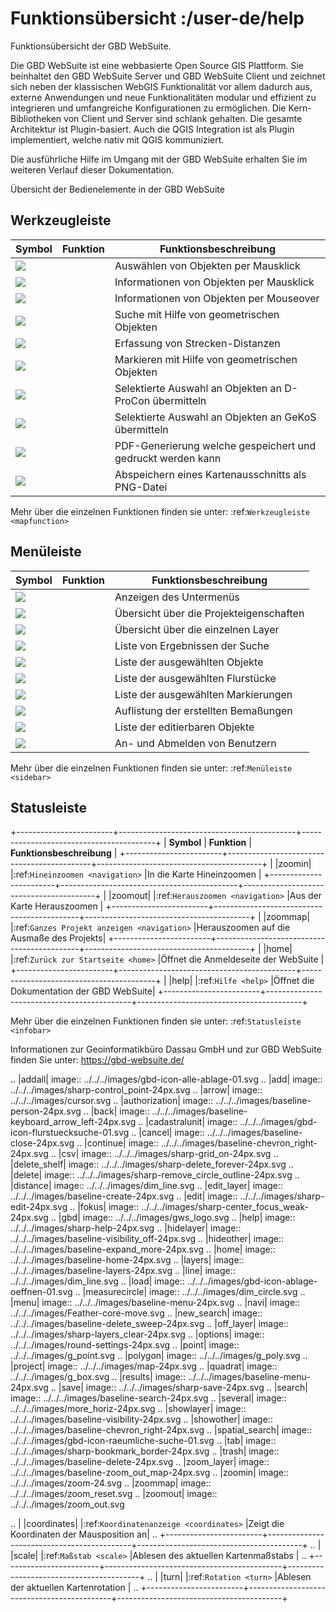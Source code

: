 # Funktionsübersicht :/user-de/help

Funktionsübersicht der GBD WebSuite.

Die GBD WebSuite ist eine webbasierte Open Source GIS Plattform. Sie beinhaltet den GBD WebSuite Server und GBD WebSuite
Client und zeichnet sich neben der klassischen WebGIS Funktionalität vor allem dadurch aus, externe Anwendungen und
neue Funktionalitäten modular und effizient zu integrieren und umfangreiche Konfigurationen zu ermöglichen. Die
Kern-Bibliotheken von Client und Server sind schlank gehalten. Die gesamte Architektur ist Plugin-basiert. Auch die QGIS
Integration ist als Plugin implementiert, welche nativ mit QGIS kommuniziert.

Die ausführliche Hilfe im Umgang mit der GBD WebSuite erhalten Sie im weiteren Verlauf dieser Dokumentation.

Übersicht der Bedienelemente in der GBD WebSuite

## Werkzeugleiste

| Symbol                                | Funktion                   | Funktionsbeschreibung                                       |
|---------------------------------------|----------------------------|-------------------------------------------------------------|
| ![](gbd-icon-auswahl-01.svg)          | [](/user-de/selecting)     | Auswählen von Objekten per Mausklick                        |
| ![](gbd-icon-abfrage-01.svg)          | [](/user-de/object_identi) | Informationen von Objekten per Mausklick                    |
| ![](gbd-icon-anzeige-01.svg)          | [](/user-de/mouseover)     | Informationen von Objekten per Mouseover                    |
| ![](gbd-icon-raeumliche-suche-01.svg) | [](/user-de/search)        | Suche mit Hilfe von geometrischen Objekten                  |
| ![](gbd-icon-bemassung-02.svg)        | [](/user-de/dimensioning)  | Erfassung von Strecken-Distanzen                            |
| ![](gbd-icon-markieren-messen-01.svg) | [](/user-de/measure)       | Markieren mit Hilfe von geometrischen Objekten              |
| ![](gbd-icon-d-procon-02.svg)         | [](/user-de/dprocon)       | Selektierte Auswahl an Objekten an D-ProCon übermitteln     |
| ![](gbd-icon-gekos-04.svg)            | [](/user-de/gekos)         | Selektierte Auswahl an Objekten an GeKoS übermitteln        |
| ![](baseline-print-24px.svg)          | [](/user-de/print)         | PDF-Generierung welche gespeichert und gedruckt werden kann |
| ![](outline-insert_photo-24px.svg)    | [](/user-de/screenshot)    | Abspeichern eines Kartenausschnitts als PNG-Datei           |


Mehr über die einzelnen Funktionen finden sie unter: :ref:`Werkzeugleiste <mapfunction>`

## Menüleiste

| Symbol                                | Funktion                   		| Funktionsbeschreibung                         |
|---------------------------------------|---------------------------------------|-----------------------------------------------|
| ![](gbd-icon-menu-01.svg)          	| [](/user-de/submenu)	     		| Anzeigen des Untermenüs			|
| ![](gbd-icon-project-01.svg)          | [](/user-de/project_overview) 	| Übersicht über die Projekteigenschaften       |
| ![](gbd-icon-layers-01.svg)          	| [](/user-de/map_element)     		| Übersicht über die einzelnen Layer            |
| ![](gbd-icon-search-01.svg) 		| [](/user-de/search)        		| Liste von Ergebnissen der Suche               |
| ![](gbd-icon-select-01.svg)        	| [](/user-de/select)  			| Liste der ausgewählten Objekte                |
| ![](gbd-icon-cadastralunit-01.svg) 	| [](/user-de/cadastral_unit_searching)	| Liste der ausgewählten Flurstücke             |
| ![](gbd-icon-measure-01.svg)         	| [](/user-de/markings)       		| Liste der ausgewählten Markierungen     	|
| ![](gbd-icon-dimensions-01.svg)	| [](/user-de/dimensions)     		| Auflistung der erstellten Bemaßungen        	|
| ![](gbd-icon-edit-01.svg)		| [](/user-de/editing)         		| Liste der editierbaren Objekte        	|
| ![](gbd-icon-authorization-01.svg)	| [](/user-de/sign_in)         		| An- und Abmelden von Benutzern      		|


Mehr über die einzelnen Funktionen finden sie unter: :ref:`Menüleiste <sidebar>`

## Statusleiste

+------------------------+--------------------------------------------+-----------------------------------------+
| **Symbol**             | **Funktion**                               |       **Funktionsbeschreibung**         |
+------------------------+--------------------------------------------+-----------------------------------------+
|      |zoomin|          |:ref:`Hineinzoomen <navigation>`            |In die Karte Hineinzoomen                |
+------------------------+--------------------------------------------+-----------------------------------------+
|      |zoomout|         |:ref:`Herauszoomen <navigation>`            |Aus der Karte Herauszoomen               |
+------------------------+--------------------------------------------+-----------------------------------------+
|      |zoommap|         |:ref:`Ganzes Projekt anzeigen <navigation>` |Herauszoomen auf die Ausmaße des Projekts|
+------------------------+--------------------------------------------+-----------------------------------------+
|      |home|            |:ref:`Zurück zur Startseite <home>`         |Öffnet die Anmeldeseite der WebSuite     |
+------------------------+--------------------------------------------+-----------------------------------------+
|      |help|            |:ref:`Hilfe <help>`                         |Öffnet die Dokumentation der GBD WebSuite|
+------------------------+--------------------------------------------+-----------------------------------------+

Mehr über die einzelnen Funktionen finden sie unter: :ref:`Statusleiste <infobar>`

Informationen zur Geoinformatikbüro Dassau GmbH und zur GBD WebSuite finden Sie unter: https://gbd-websuite.de/

.. |addall| image:: ../../../images/gbd-icon-alle-ablage-01.svg
.. |add| image:: ../../../images/sharp-control_point-24px.svg
.. |arrow| image:: ../../../images/cursor.svg
.. |authorization| image:: ../../../images/baseline-person-24px.svg
.. |back| image:: ../../../images/baseline-keyboard_arrow_left-24px.svg
.. |cadastralunit| image:: ../../../images/gbd-icon-flurstuecksuche-01.svg
.. |cancel| image:: ../../../images/baseline-close-24px.svg
.. |continue| image:: ../../../images/baseline-chevron_right-24px.svg
.. |csv| image:: ../../../images/sharp-grid_on-24px.svg
.. |delete_shelf| image:: ../../../images/sharp-delete_forever-24px.svg
.. |delete| image:: ../../../images/sharp-remove_circle_outline-24px.svg
.. |distance| image:: ../../../images/dim_line.svg
.. |edit_layer| image:: ../../../images/baseline-create-24px.svg
.. |edit| image:: ../../../images/sharp-edit-24px.svg
.. |fokus| image:: ../../../images/sharp-center_focus_weak-24px.svg
.. |gbd| image:: ../../../images/gws_logo.svg
.. |help| image:: ../../../images/sharp-help-24px.svg
.. |hidelayer| image:: ../../../images/baseline-visibility_off-24px.svg
.. |hideother| image:: ../../../images/baseline-expand_more-24px.svg
.. |home| image:: ../../../images/baseline-home-24px.svg
.. |layers| image:: ../../../images/baseline-layers-24px.svg
.. |line| image:: ../../../images/dim_line.svg
.. |load| image:: ../../../images/gbd-icon-ablage-oeffnen-01.svg
.. |measurecircle| image:: ../../../images/dim_circle.svg
.. |menu| image:: ../../../images/baseline-menu-24px.svg
.. |navi| image:: ../../../images/Feather-core-move.svg
.. |new_search|  image:: ../../../images/baseline-delete_sweep-24px.svg
.. |off_layer| image:: ../../../images/sharp-layers_clear-24px.svg
.. |options| image:: ../../../images/round-settings-24px.svg
.. |point| image:: ../../../images/g_point.svg
.. |polygon| image:: ../../../images/g_poly.svg
.. |project| image:: ../../../images/map-24px.svg
.. |quadrat| image:: ../../../images/g_box.svg
.. |results| image:: ../../../images/baseline-menu-24px.svg
.. |save| image:: ../../../images/sharp-save-24px.svg
.. |search| image:: ../../../images/baseline-search-24px.svg
.. |several| image:: ../../../images/more_horiz-24px.svg
.. |showlayer| image:: ../../../images/baseline-visibility-24px.svg
.. |showother| image:: ../../../images/baseline-chevron_right-24px.svg
.. |spatial_search| image:: ../../../images/gbd-icon-raeumliche-suche-01.svg
 .. |tab| image:: ../../../images/sharp-bookmark_border-24px.svg
.. |trash| image:: ../../../images/baseline-delete-24px.svg
 .. |zoom_layer| image:: ../../../images/baseline-zoom_out_map-24px.svg
.. |zoomin| image:: ../../../images/zoom-24.svg
 .. |zoommap| image:: ../../../images/zoom_reset.svg
.. |zoomout| image:: ../../../images/zoom_out.svg

.. |      |coordinates|     |:ref:`Koordinatenanzeige <coordinates>`     |Zeigt die Koordinaten der Mausposition an|
.. +------------------------+--------------------------------------------+-----------------------------------------+
.. |      |scale|           |:ref:`Maßstab <scale>`                      |Ablesen des aktuellen Kartenmaßstabs     |
.. +------------------------+--------------------------------------------+-----------------------------------------+
.. |      |turn|            |:ref:`Rotation <turn>`                      |Ablesen der aktuellen Kartenrotation     |
.. +------------------------+--------------------------------------------+-----------------------------------------+
